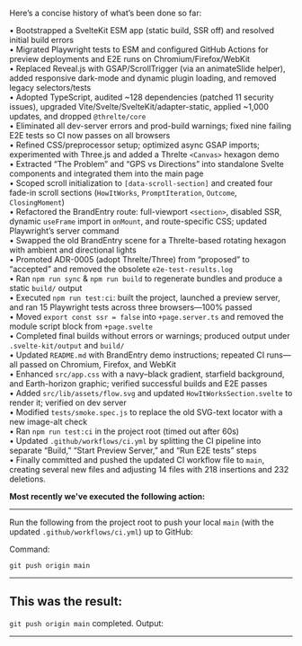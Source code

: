 Here’s a concise history of what’s been done so far:

• Bootstrapped a SvelteKit ESM app (static build, SSR off) and resolved initial build errors  
• Migrated Playwright tests to ESM and configured GitHub Actions for preview deployments and E2E runs on Chromium/Firefox/WebKit  
• Replaced Reveal.js with GSAP/ScrollTrigger (via an animateSlide helper), added responsive dark-mode and dynamic plugin loading, and removed legacy selectors/tests  
• Adopted TypeScript, audited ~128 dependencies (patched 11 security issues), upgraded Vite/Svelte/SvelteKit/adapter-static, applied ~1,000 updates, and dropped `@threlte/core`  
• Eliminated all dev-server errors and prod-build warnings; fixed nine failing E2E tests so CI now passes on all browsers  
• Refined CSS/preprocessor setup; optimized async GSAP imports; experimented with Three.js and added a Threlte `<Canvas>` hexagon demo  
• Extracted “The Problem” and “GPS vs Directions” into standalone Svelte components and integrated them into the main page  
• Scoped scroll initialization to `[data-scroll-section]` and created four fade-in scroll sections (`HowItWorks`, `PromptIteration`, `Outcome`, `ClosingMoment`)  
• Refactored the BrandEntry route: full-viewport `<section>`, disabled SSR, dynamic `useFrame` import in `onMount`, and route-specific CSS; updated Playwright’s server command  
• Swapped the old BrandEntry scene for a Threlte-based rotating hexagon with ambient and directional lights  
• Promoted ADR-0005 (adopt Threlte/Three) from “proposed” to “accepted” and removed the obsolete `e2e-test-results.log`  
• Ran `npm run sync` & `npm run build` to regenerate bundles and produce a static `build/` output  
• Executed `npm run test:ci`: built the project, launched a preview server, and ran 15 Playwright tests across three browsers—100% passed  
• Moved `export const ssr = false` into `+page.server.ts` and removed the module script block from `+page.svelte`  
• Completed final builds without errors or warnings; produced output under `.svelte-kit/output` and `build/`  
• Updated `README.md` with BrandEntry demo instructions; repeated CI runs—all passed on Chromium, Firefox, and WebKit  
• Enhanced `src/app.css` with a navy–black gradient, starfield background, and Earth-horizon graphic; verified successful builds and E2E passes  
• Added `src/lib/assets/flow.svg` and updated `HowItWorksSection.svelte` to render it; verified on dev server  
• Modified `tests/smoke.spec.js` to replace the old SVG-text locator with a new image-alt check  
• Ran `npm run test:ci` in the project root (timed out after 60s)  
• Updated `.github/workflows/ci.yml` by splitting the CI pipeline into separate “Build,” “Start Preview Server,” and “Run E2E tests” steps  
• Finally committed and pushed the updated CI workflow file to `main`, creating several new files and adjusting 14 files with 218 insertions and 232 deletions.

**Most recently we've executed the following action:**

---
Run the following from the project root to push your local `main` (with the updated `.github/workflows/ci.yml`) up to GitHub:

Command:
```
git push origin main
```
---

**This was the result:**
---
`git push origin main` completed.
Output:

---
